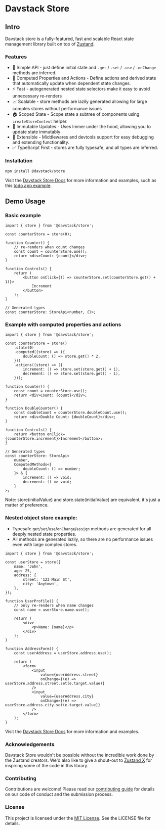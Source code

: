# Davstack Store

## Intro

Davstack store is a fully-featured, fast and scalable React state management library built on top of [Zustand](https://github.com/pmndrs/zustand).

### Features

- 🚀 Simple API - just define initial state and `.get` / `.set` / `.use` / `.onChange` methods are inferred.
- 🧮 Computed Properties and Actions - Define actions and derived state that automatically update when dependent state changes.
- ⚡️ Fast - autogenerated nested state selectors make it easy to avoid unnecessary re-renders
- 📈 Scalable - store methods are lazily generated allowing for large comples stores without performance issues
- 🏠 Scoped State - Scope state a subtree of components using `createStoreContext` helper.
- 🔄 Immutable Updates - Uses Immer under the hood, allowing you to update state immutably
- 🧩 Extensible - Middlewares and devtools support for easy debugging and extending functionality.
- ✅ TypeScript First - stores are fully typesafe, and all types are inferred.

### Installation

```bash
npm install @davstack/store
```

Visit the [Davstack Store Docs](https://davstack.com/store/overview) for more information and examples, such as this [todo app example](https://davstack.com/store/todo-example).

## Demo Usage

### Basic example

```tsx
import { store } from '@davstack/store';

const counterStore = store(0);

function Counter() {
	// re-renders when count changes
	const count = counterStore.use();
	return <div>Count: {count}</div>;
}

function Controls() {
	return (
		<button onClick={() => counterStore.set(counterStore.get() + 1)}>
			Increment
		</button>
	);
}

// Generated types
const counterStore: StoreApi<number, {}>;
```

### Example with computed properties and actions

```tsx
import { store } from '@davstack/store';

const counterStore = store()
	.state(0)
	.computed((store) => ({
		doubleCount: () => store.get() * 2,
	}))
	.actions((store) => ({
		increment: () => store.set(store.get() + 1),
		decrement: () => store.set(store.get() - 1),
	}));

function Counter() {
	const count = counterStore.use();
	return <div>Count: {count}</div>;
}

function DoubleCounter() {
	const doubleCount = counterStore.doubleCount.use();
	return <div>Double Count: {doubleCount}</div>;
}

function Controls() {
	return <button onClick={counterStore.increment}>Increment</button>;
}

// Generated types
const counterStore: StoreApi<
	number,
	ComputedMethods<{
		doubleCount: () => number;
	}> & {
		increment: () => void;
		decrement: () => void;
	}
>;
```

Note: store(initialValue) and store.state(initialValue) are equivalent, it's just a matter of preference.

### Nested object store example:

- Typesafe `get`/`set`/`use`/`onChange`/`assign` methods are generated for all deeply nested state properties.
- All methods are generated lazily, so there are no performance issues even with large complex stores.

```tsx
import { store } from '@davstack/store';

const userStore = store({
	name: 'John',
	age: 25,
	address: {
		street: '123 Main St',
		city: 'Anytown',
	},
});

function UserProfile() {
	// only re-renders when name changes
	const name = userStore.name.use();

	return (
		<div>
			<p>Name: {name}</p>
		</div>
	);
}

function AddressForm() {
	const userAddress = userStore.address.use();

	return (
		<form>
			<input
				value={userAddress.street}
				onChange={(e) => userStore.address.street.set(e.target.value)}
			/>
			<input
				value={userAddress.city}
				onChange={(e) => userStore.address.city.set(e.target.value)}
			/>
		</form>
	);
}
```

Visit the [Davstack Store Docs](https://davstack.com/store/overview) for more information and examples.

### Acknowledgements

Davstack Store wouldn't be possible without the incredible work done by the Zustand creators. We'd also like to give a shout-out to [Zustand X](https://github.com/udecode/zustand-x) for inspiring some of the code in this library.

### Contributing

Contributions are welcome! Please read our [contributing guide](link-to-contributing-guide) for details on our code of conduct and the submission process.

### License

This project is licensed under the [MIT License](link-to-license). See the LICENSE file for details.
